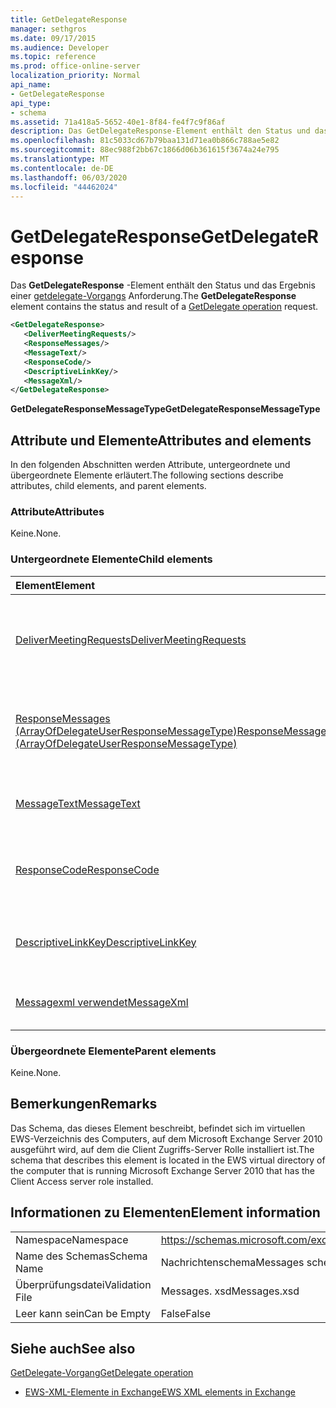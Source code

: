 ```yaml
---
title: GetDelegateResponse
manager: sethgros
ms.date: 09/17/2015
ms.audience: Developer
ms.topic: reference
ms.prod: office-online-server
localization_priority: Normal
api_name:
- GetDelegateResponse
api_type:
- schema
ms.assetid: 71a418a5-5652-40e1-8f84-fe4f7c9f86af
description: Das GetDelegateResponse-Element enthält den Status und das Ergebnis einer getdelegate-Vorgangsanforderung.
ms.openlocfilehash: 81c5033cd67b79baa131d71ea0b866c788ae5e82
ms.sourcegitcommit: 88ec988f2bb67c1866d06b361615f3674a24e795
ms.translationtype: MT
ms.contentlocale: de-DE
ms.lasthandoff: 06/03/2020
ms.locfileid: "44462024"
---
```

# <a name="getdelegateresponse"></a><span data-ttu-id="73685-103">GetDelegateResponse</span><span class="sxs-lookup"><span data-stu-id="73685-103">GetDelegateResponse</span></span>

<span data-ttu-id="73685-104">Das **GetDelegateResponse** -Element enthält den Status und das Ergebnis einer [getdelegate-Vorgangs](getdelegate-operation.md) Anforderung.</span><span class="sxs-lookup"><span data-stu-id="73685-104">The **GetDelegateResponse** element contains the status and result of a [GetDelegate operation](getdelegate-operation.md) request.</span></span> 
  
```xml
<GetDelegateResponse>
   <DeliverMeetingRequests/>
   <ResponseMessages/>
   <MessageText/>
   <ResponseCode/>
   <DescriptiveLinkKey/>
   <MessageXml/>
</GetDelegateResponse>
```

 <span data-ttu-id="73685-105">**GetDelegateResponseMessageType**</span><span class="sxs-lookup"><span data-stu-id="73685-105">**GetDelegateResponseMessageType**</span></span>
## <a name="attributes-and-elements"></a><span data-ttu-id="73685-106">Attribute und Elemente</span><span class="sxs-lookup"><span data-stu-id="73685-106">Attributes and elements</span></span>

<span data-ttu-id="73685-107">In den folgenden Abschnitten werden Attribute, untergeordnete und übergeordnete Elemente erläutert.</span><span class="sxs-lookup"><span data-stu-id="73685-107">The following sections describe attributes, child elements, and parent elements.</span></span>
  
### <a name="attributes"></a><span data-ttu-id="73685-108">Attribute</span><span class="sxs-lookup"><span data-stu-id="73685-108">Attributes</span></span>

<span data-ttu-id="73685-109">Keine.</span><span class="sxs-lookup"><span data-stu-id="73685-109">None.</span></span>
  
### <a name="child-elements"></a><span data-ttu-id="73685-110">Untergeordnete Elemente</span><span class="sxs-lookup"><span data-stu-id="73685-110">Child elements</span></span>

|<span data-ttu-id="73685-111">**Element**</span><span class="sxs-lookup"><span data-stu-id="73685-111">**Element**</span></span>|<span data-ttu-id="73685-112">**Beschreibung**</span><span class="sxs-lookup"><span data-stu-id="73685-112">**Description**</span></span>|
|:-----|:-----|
|[<span data-ttu-id="73685-113">DeliverMeetingRequests</span><span class="sxs-lookup"><span data-stu-id="73685-113">DeliverMeetingRequests</span></span>](delivermeetingrequests.md) <br/> |<span data-ttu-id="73685-114">Definiert, wie Besprechungsanfragen zwischen der Stellvertretung und dem Prinzipal verarbeitet werden.</span><span class="sxs-lookup"><span data-stu-id="73685-114">Defines how meeting requests are handled between the delegate and the principal.</span></span>  <br/> |
|[<span data-ttu-id="73685-115">ResponseMessages (ArrayOfDelegateUserResponseMessageType)</span><span class="sxs-lookup"><span data-stu-id="73685-115">ResponseMessages (ArrayOfDelegateUserResponseMessageType)</span></span>](responsemessages-arrayofdelegateuserresponsemessagetype.md) <br/> |<span data-ttu-id="73685-116">Enthält die Antwortnachrichten für eine Verwaltungsanforderung für Exchange Webdienste Delegate.</span><span class="sxs-lookup"><span data-stu-id="73685-116">Contains the response messages for an Exchange Web Services delegate management request.</span></span>  <br/> |
|[<span data-ttu-id="73685-117">MessageText</span><span class="sxs-lookup"><span data-stu-id="73685-117">MessageText</span></span>](messagetext.md) <br/> |<span data-ttu-id="73685-118">Enthält eine Textbeschreibung des Status der Antwort.</span><span class="sxs-lookup"><span data-stu-id="73685-118">Provides a text description of the status of the response.</span></span>  <br/> |
|[<span data-ttu-id="73685-119">ResponseCode</span><span class="sxs-lookup"><span data-stu-id="73685-119">ResponseCode</span></span>](responsecode.md) <br/> |<span data-ttu-id="73685-120">Stellt einen Fehlercode bereit, der den spezifischen Fehler identifiziert, der bei der Anforderung aufgetreten ist.</span><span class="sxs-lookup"><span data-stu-id="73685-120">Provides an error code that identifies the specific error that the request encountered.</span></span>  <br/> |
|[<span data-ttu-id="73685-121">DescriptiveLinkKey</span><span class="sxs-lookup"><span data-stu-id="73685-121">DescriptiveLinkKey</span></span>](descriptivelinkkey.md) <br/> |<span data-ttu-id="73685-122">Wird derzeit nicht verwendet und ist für die zukünftige Verwendung reserviert.</span><span class="sxs-lookup"><span data-stu-id="73685-122">Currently unused and is reserved for future use.</span></span> <span data-ttu-id="73685-123">Sie enthält den Wert 0.</span><span class="sxs-lookup"><span data-stu-id="73685-123">It contains a value of 0.</span></span>  <br/> |
|[<span data-ttu-id="73685-124">Messagexml verwendet</span><span class="sxs-lookup"><span data-stu-id="73685-124">MessageXml</span></span>](messagexml.md) <br/> |<span data-ttu-id="73685-125">Bietet zusätzliche Fehlerantwortinformationen.</span><span class="sxs-lookup"><span data-stu-id="73685-125">Provides additional error response information.</span></span>  <br/> |
   
### <a name="parent-elements"></a><span data-ttu-id="73685-126">Übergeordnete Elemente</span><span class="sxs-lookup"><span data-stu-id="73685-126">Parent elements</span></span>

<span data-ttu-id="73685-127">Keine.</span><span class="sxs-lookup"><span data-stu-id="73685-127">None.</span></span>
  
## <a name="remarks"></a><span data-ttu-id="73685-128">Bemerkungen</span><span class="sxs-lookup"><span data-stu-id="73685-128">Remarks</span></span>

<span data-ttu-id="73685-129">Das Schema, das dieses Element beschreibt, befindet sich im virtuellen EWS-Verzeichnis des Computers, auf dem Microsoft Exchange Server 2010 ausgeführt wird, auf dem die Client Zugriffs-Server Rolle installiert ist.</span><span class="sxs-lookup"><span data-stu-id="73685-129">The schema that describes this element is located in the EWS virtual directory of the computer that is running Microsoft Exchange Server 2010 that has the Client Access server role installed.</span></span>
  
## <a name="element-information"></a><span data-ttu-id="73685-130">Informationen zu Elementen</span><span class="sxs-lookup"><span data-stu-id="73685-130">Element information</span></span>

|||
|:-----|:-----|
|<span data-ttu-id="73685-131">Namespace</span><span class="sxs-lookup"><span data-stu-id="73685-131">Namespace</span></span>  <br/> |https://schemas.microsoft.com/exchange/services/2006/messages  <br/> |
|<span data-ttu-id="73685-132">Name des Schemas</span><span class="sxs-lookup"><span data-stu-id="73685-132">Schema Name</span></span>  <br/> |<span data-ttu-id="73685-133">Nachrichtenschema</span><span class="sxs-lookup"><span data-stu-id="73685-133">Messages schema</span></span>  <br/> |
|<span data-ttu-id="73685-134">Überprüfungsdatei</span><span class="sxs-lookup"><span data-stu-id="73685-134">Validation File</span></span>  <br/> |<span data-ttu-id="73685-135">Messages. xsd</span><span class="sxs-lookup"><span data-stu-id="73685-135">Messages.xsd</span></span>  <br/> |
|<span data-ttu-id="73685-136">Leer kann sein</span><span class="sxs-lookup"><span data-stu-id="73685-136">Can be Empty</span></span>  <br/> |<span data-ttu-id="73685-137">False</span><span class="sxs-lookup"><span data-stu-id="73685-137">False</span></span>  <br/> |
   
## <a name="see-also"></a><span data-ttu-id="73685-138">Siehe auch</span><span class="sxs-lookup"><span data-stu-id="73685-138">See also</span></span>



[<span data-ttu-id="73685-139">GetDelegate-Vorgang</span><span class="sxs-lookup"><span data-stu-id="73685-139">GetDelegate operation</span></span>](getdelegate-operation.md)


- [<span data-ttu-id="73685-140">EWS-XML-Elemente in Exchange</span><span class="sxs-lookup"><span data-stu-id="73685-140">EWS XML elements in Exchange</span></span>](ews-xml-elements-in-exchange.md)

